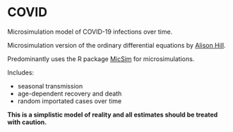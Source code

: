 # COVID
Microsimulation model of COVID-19 infections over time.

Microsimulation version of the ordinary differential equations by [Alison Hill](https://github.com/alsnhll/SEIR_COVID19). 

Predominantly uses the R package [MicSim](https://cran.r-project.org/web/packages/MicSim/index.html) for microsimulations.

Includes:
* seasonal transmission
* age-dependent recovery and death
* random importated cases over time

**This is a simplistic model of reality and all estimates should be treated with caution.**

